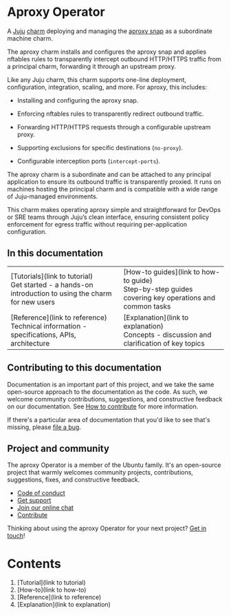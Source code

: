 # Aproxy Operator

A [Juju](https://juju.is/) [charm](https://documentation.ubuntu.com/juju/3.6/reference/charm/) deploying and managing the [aproxy snap](https://snapcraft.io/install/aproxy/ubuntu) as a subordinate machine charm.

The aproxy charm installs and configures the aproxy snap and applies nftables rules to transparently intercept outbound HTTP/HTTPS traffic from a principal charm, forwarding it through an upstream proxy.

Like any Juju charm, this charm supports one-line deployment, configuration, integration, scaling, and more. 
For aproxy, this includes:

- Installing and configuring the aproxy snap.

- Enforcing nftables rules to transparently redirect outbound traffic.

- Forwarding HTTP/HTTPS requests through a configurable upstream proxy.

- Supporting exclusions for specific destinations (`no-proxy`).

- Configurable interception ports (`intercept-ports`).

The aproxy charm is a subordinate and can be attached to any principal application to ensure its outbound traffic is transparently proxied. It runs on machines hosting the principal charm and is compatible with a wide range of Juju-managed environments.

This charm makes operating aproxy simple and straightforward for DevOps or SRE teams through Juju’s clean interface, ensuring consistent policy enforcement for egress traffic without requiring per-application configuration.

## In this documentation

| | |
|--|--|
|  [Tutorials](link to tutorial)</br>  Get started - a hands-on introduction to using the charm for new users </br> |  [How-to guides](link to how-to guide) </br> Step-by-step guides covering key operations and common tasks |
| [Reference](link to reference) </br> Technical information - specifications, APIs, architecture | [Explanation](link to explanation) </br> Concepts - discussion and clarification of key topics  |

## Contributing to this documentation

Documentation is an important part of this project, and we take the same open-source approach
to the documentation as the code. As such, we welcome community contributions, suggestions, and
constructive feedback on our documentation.
See [How to contribute](https://charmhub.io/aproxy/docs/contribute) for more information.


If there's a particular area of documentation that you'd like to see that's missing, please 
[file a bug](https://github.com/canonical/aproxy-operator/issues).

## Project and community

The aproxy Operator is a member of the Ubuntu family. It's an open-source project that warmly welcomes community 
projects, contributions, suggestions, fixes, and constructive feedback.

- [Code of conduct](https://ubuntu.com/community/code-of-conduct)
- [Get support](https://discourse.charmhub.io/)
- [Join our online chat](https://matrix.to/#/#charmhub-charmdev:ubuntu.com)
- [Contribute](https://charmhub.io/aproxy/docs/contribute)

Thinking about using the aproxy Operator for your next project? 
[Get in touch](https://matrix.to/#/#charmhub-charmdev:ubuntu.com)!

# Contents

1. [Tutorial](link to tutorial)
1. [How-to](link to how-to)
1. [Reference](link to reference)
1. [Explanation](link to explanation)
